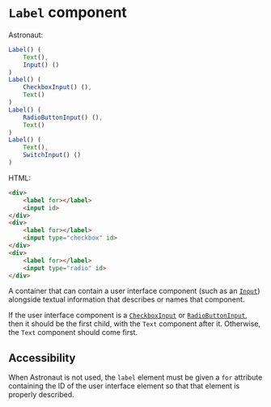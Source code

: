 # `Label` component
Astronaut:
```javascript
Label() (
    Text(),
    Input() ()
)
Label() (
    CheckboxInput() (),
    Text()
)
Label() (
    RadioButtonInput() (),
    Text()
)
Label() (
    Text(),
    SwitchInput() ()
)
```

HTML:
```html
<div>
    <label for></label>
    <input id>
</div>
<div>
    <label for></label>
    <input type="checkbox" id>
</div>
<div>
    <label for></label>
    <input type="radio" id>
</div>
```

A container that can contain a user interface component (such as an [`Input`](reference/components/input.md)) alongside textual information that describes or names that component.

If the user interface component is a [`CheckboxInput`](reference/components/checkboxinput.md) or [`RadioButtonInput`](reference/components/radiobuttoninput.md), then it should be the first child, with the `Text` component after it. Otherwise, the `Text` component should come first.

## Accessibility
When Astronaut is not used, the `label` element must be given a `for` attribute containing the ID of the user interface element so that that element is properly described.
